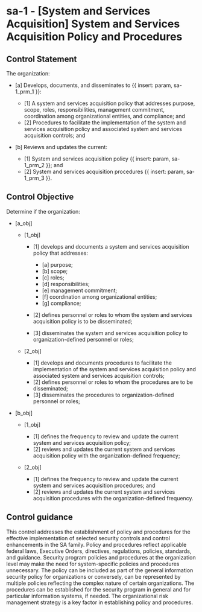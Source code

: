 # sa-1 - \[System and Services Acquisition\] System and Services Acquisition Policy and Procedures

## Control Statement

The organization:

- \[a\] Develops, documents, and disseminates to {{ insert: param, sa-1_prm_1 }}:

  - \[1\] A system and services acquisition policy that addresses purpose, scope, roles, responsibilities, management commitment, coordination among organizational entities, and compliance; and
  - \[2\] Procedures to facilitate the implementation of the system and services acquisition policy and associated system and services acquisition controls; and

- \[b\] Reviews and updates the current:

  - \[1\] System and services acquisition policy {{ insert: param, sa-1_prm_2 }}; and
  - \[2\] System and services acquisition procedures {{ insert: param, sa-1_prm_3 }}.

## Control Objective

Determine if the organization:

- \[a_obj\]

  - \[1_obj\]

    - \[1\] develops and documents a system and services acquisition policy that addresses:

      - \[a\] purpose;
      - \[b\] scope;
      - \[c\] roles;
      - \[d\] responsibilities;
      - \[e\] management commitment;
      - \[f\] coordination among organizational entities;
      - \[g\] compliance;

    - \[2\] defines personnel or roles to whom the system and services acquisition policy is to be disseminated;
    - \[3\] disseminates the system and services acquisition policy to organization-defined personnel or roles;

  - \[2_obj\]

    - \[1\] develops and documents procedures to facilitate the implementation of the system and services acquisition policy and associated system and services acquisition controls;
    - \[2\] defines personnel or roles to whom the procedures are to be disseminated;
    - \[3\] disseminates the procedures to organization-defined personnel or roles;

- \[b_obj\]

  - \[1_obj\]

    - \[1\] defines the frequency to review and update the current system and services acquisition policy;
    - \[2\] reviews and updates the current system and services acquisition policy with the organization-defined frequency;

  - \[2_obj\]

    - \[1\] defines the frequency to review and update the current system and services acquisition procedures; and
    - \[2\] reviews and updates the current system and services acquisition procedures with the organization-defined frequency.

## Control guidance

This control addresses the establishment of policy and procedures for the effective implementation of selected security controls and control enhancements in the SA family. Policy and procedures reflect applicable federal laws, Executive Orders, directives, regulations, policies, standards, and guidance. Security program policies and procedures at the organization level may make the need for system-specific policies and procedures unnecessary. The policy can be included as part of the general information security policy for organizations or conversely, can be represented by multiple policies reflecting the complex nature of certain organizations. The procedures can be established for the security program in general and for particular information systems, if needed. The organizational risk management strategy is a key factor in establishing policy and procedures.
